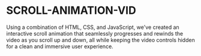 # SCROLL-ANIMATION-VID
Using a combination of HTML, CSS, and JavaScript, we've created an interactive scroll animation that seamlessly progresses and rewinds the video as you scroll up and down, all while keeping the video controls hidden for a clean and immersive user experience.

